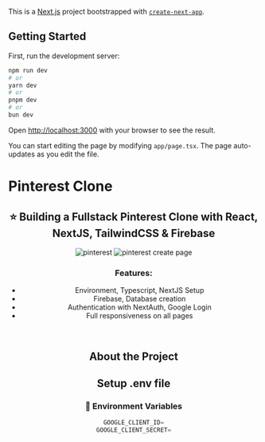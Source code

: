 This is a [Next.js](https://nextjs.org/) project bootstrapped with [`create-next-app`](https://github.com/vercel/next.js/tree/canary/packages/create-next-app).

## Getting Started

First, run the development server:

```bash
npm run dev
# or
yarn dev
# or
pnpm dev
# or
bun dev
```

Open [http://localhost:3000](http://localhost:3000) with your browser to see the result.

You can start editing the page by modifying `app/page.tsx`. The page auto-updates as you edit the file.

# Pinterest Clone

<div style="text-align: center;"> 
 
## :star: Building a Fullstack Pinterest Clone with React, NextJS, TailwindCSS & Firebase
 


 
![pinterest](https://github.com/user-attachments/assets/fba84f8b-ce87-4124-95f6-f34fbca458fc)
![pinterest create page](https://github.com/user-attachments/assets/b98a8f40-27de-4537-9d3d-b09021013a44)



  ### Features:

- Environment, Typescript, NextJS Setup
- Firebase, Database creation
- Authentication with NextAuth, Google Login
- Full responsiveness on all pages



<br />


## About the Project


## Setup .env file
### :key: Environment Variables


```js
GOOGLE_CLIENT_ID=
GOOGLE_CLIENT_SECRET=
``` 





